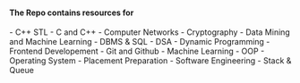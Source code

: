 <h4>The Repo contains resources for</h4>
- C++ STL
- C and C++
- Computer Networks
- Cryptography
- Data Mining and Machine Learning
- DBMS & SQL
- DSA
- Dynamic Programming
- Frontend Developement
- Git and Github
- Machine Learning
- OOP
- Operating System
- Placement Preparation
- Software Engineering
- Stack & Queue